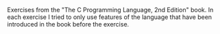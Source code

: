 Exercises from the "The C Programming Language, 2nd Edition" book.
In each exercise I tried to only use features of the language that have been introduced in the book before the exercise.